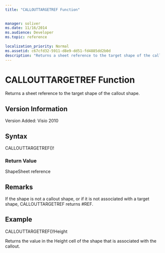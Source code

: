 ```yaml
---
title: "CALLOUTTARGETREF Function"
 
 
manager: soliver
ms.date: 11/16/2014
ms.audience: Developer
ms.topic: reference
 
localization_priority: Normal
ms.assetid: c67cfd32-5911-d8e9-dd51-fd4885dd2b0d
description: "Returns a sheet reference to the target shape of the callout shape."
---
```


# CALLOUTTARGETREF Function

Returns a sheet reference to the target shape of the callout shape.
  
## Version Information

Version Added: Visio 2010 
  
## Syntax

CALLOUTTARGETREF()!
  
### Return Value

ShapeSheet reference
  
## Remarks

If the shape is not a callout shape, or if it is not associated with a target shape, CALLOUTTARGETREF returns #REF.
  
## Example

CALLOUTTARGETREF()!Height 
  
Returns the value in the Height cell of the shape that is associated with the callout. 
  

